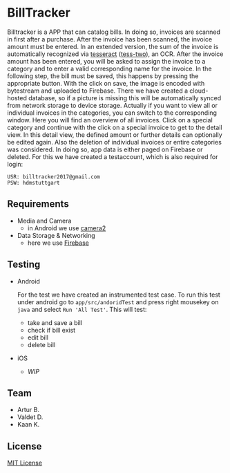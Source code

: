 # BillTracker

Billtracker is a APP that can catalog bills. In doing so, invoices are scanned in
first after a purchase. After the invoice has been scanned, the invoice amount must
be entered. In an extended version, the sum of the invoice is automatically recognized
via [tesseract](https://github.com/tesseract-ocr/tesseract)
([tess-two](https://github.com/rmtheis/tess-two)), an OCR. After the invoice amount
has been entered, you will be asked to assign the invoice to a category and to
enter a valid corresponding name for the invoice. In the following step, the bill
must be saved, this happens by pressing the appropriate button. With the click on
save, the image is encoded with bytestream and uploaded to Firebase. There we have
created a cloud-hosted database, so if a picture is missing this will be
automatically synced from network storage to device storage. Actually if you want
to view all or individual invoices in the categories, you can switch to the
corresponding window. Here you will find an overview of all invoices. Click on a
special category and continue with the click on a special invoice to get to the
detail view. In this detail view, the defined amount or further details can
optionally be edited again. Also the deletion of individual invoices or entire
categories was considered. In doing so, app data is either paged on Firebase or
deleted. For this we have created a testaccount, which is also required for login:

```Credentials
USR: billtracker2017@gmail.com
PSW: hdmstuttgart
```

## Requirements
 * Media and Camera
    - in Android we use [camera2](https://developer.android.com/reference/android/hardware/camera2/package-summary.html)
 * Data Storage & Networking
    - here we use [Firebase](https://console.firebase.google.com)

## Testing

* Android

  For the test we have created an instrumented test case. To run this test  under android go to `app/src/andoridTest` and press right mousekey on `java` and select `Run 'All Test'`. This will test:

   * take and save a bill
   * check if bill exist
   * edit bill
   * delete bill


* iOS

  * *WIP*

## Team

* Artur B.
* Valdet D.
* Kaan K.

## License

[MIT License](LICENSE.md)
